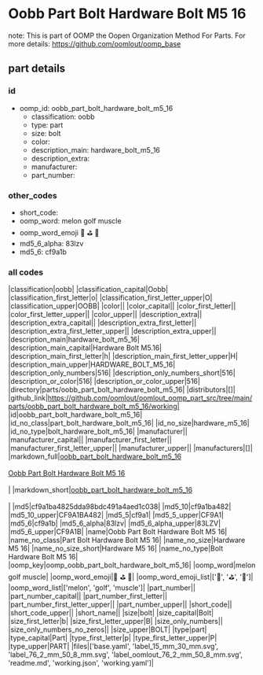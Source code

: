 # Oobb Part Bolt Hardware Bolt M5 16  

note: This is part of OOMP the Oopen Organization Method For Parts. For more details: https://github.com/oomlout/oomp_base

##  part details





### id
* oomp_id: oobb_part_bolt_hardware_bolt_m5_16
  * classification: oobb
  * type: part
  * size: bolt
  * color: 
  * description_main: hardware_bolt_m5_16
  * description_extra: 
  * manufacturer: 
  * part_number: 

### other_codes
* short_code: 
* oomp_word: melon golf muscle
* oomp_word_emoji :melon: :golf: :muscle:
* md5_6_alpha: 83lzv
* md5_6: cf9a1b

### all codes 
|classification|oobb|
|classification_capital|Oobb|
|classification_first_letter|o|
|classification_first_letter_upper|O|
|classification_upper|OOBB|
|color||
|color_capital||
|color_first_letter||
|color_first_letter_upper||
|color_upper||
|description_extra||
|description_extra_capital||
|description_extra_first_letter||
|description_extra_first_letter_upper||
|description_extra_upper||
|description_main|hardware_bolt_m5_16|
|description_main_capital|Hardware Bolt M5.16|
|description_main_first_letter|h|
|description_main_first_letter_upper|H|
|description_main_upper|HARDWARE_BOLT_M5_16|
|description_only_numbers|516|
|description_only_numbers_short|516|
|description_or_color|516|
|description_or_color_upper|516|
|directory|parts/oobb_part_bolt_hardware_bolt_m5_16|
|distributors|[]|
|github_link|https://github.com/oomlout/oomlout_oomp_part_src/tree/main/parts/oobb_part_bolt_hardware_bolt_m5_16/working|
|id|oobb_part_bolt_hardware_bolt_m5_16|
|id_no_class|part_bolt_hardware_bolt_m5_16|
|id_no_size|hardware_m5_16|
|id_no_type|bolt_hardware_bolt_m5_16|
|manufacturer||
|manufacturer_capital||
|manufacturer_first_letter||
|manufacturer_first_letter_upper||
|manufacturer_upper||
|manufacturers|[]|
|markdown_full|[oobb_part_bolt_hardware_bolt_m5_16](https://github.com/oomlout/oomlout_oomp_part_src/tree/main/parts/oobb_part_bolt_hardware_bolt_m5_16/working)<br>[](https://github.com/oomlout/oomlout_oomp_part_src/tree/main/parts/oobb_part_bolt_hardware_bolt_m5_16/working)<br>[Oobb Part Bolt Hardware Bolt M5 16](https://github.com/oomlout/oomlout_oomp_part_src/tree/main/parts/oobb_part_bolt_hardware_bolt_m5_16/working)<br><br>|
|markdown_short|[oobb_part_bolt_hardware_bolt_m5_16](https://github.com/oomlout/oomlout_oomp_part_src/tree/main/parts/oobb_part_bolt_hardware_bolt_m5_16/working)<br><br>|
|md5|cf9a1ba4825dda98bdc491a4aed1c038|
|md5_10|cf9a1ba482|
|md5_10_upper|CF9A1BA482|
|md5_5|cf9a1|
|md5_5_upper|CF9A1|
|md5_6|cf9a1b|
|md5_6_alpha|83lzv|
|md5_6_alpha_upper|83LZV|
|md5_6_upper|CF9A1B|
|name|Oobb Part Bolt Hardware Bolt M5 16|
|name_no_class|Part Bolt Hardware Bolt M5 16|
|name_no_size|Hardware M5 16|
|name_no_size_short|Hardware M5 16|
|name_no_type|Bolt Hardware Bolt M5 16|
|oomp_key|oomp_oobb_part_bolt_hardware_bolt_m5_16|
|oomp_word|melon golf muscle|
|oomp_word_emoji|:melon: :golf: :muscle:|
|oomp_word_emoji_list|[':melon:', ':golf:', ':muscle:']|
|oomp_word_list|['melon', 'golf', 'muscle']|
|part_number||
|part_number_capital||
|part_number_first_letter||
|part_number_first_letter_upper||
|part_number_upper||
|short_code||
|short_code_upper||
|short_name||
|size|bolt|
|size_capital|Bolt|
|size_first_letter|b|
|size_first_letter_upper|B|
|size_only_numbers||
|size_only_numbers_no_zeros||
|size_upper|BOLT|
|type|part|
|type_capital|Part|
|type_first_letter|p|
|type_first_letter_upper|P|
|type_upper|PART|
|files|['base.yaml', 'label_15_mm_30_mm.svg', 'label_76_2_mm_50_8_mm.svg', 'label_oomlout_76_2_mm_50_8_mm.svg', 'readme.md', 'working.json', 'working.yaml']|
